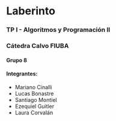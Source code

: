 # Laberinto

### TP I - Algoritmos y Programación II
### Cátedra Calvo FIUBA

#### Grupo 8
#### Integrantes:

* Mariano Cinalli
* Lucas Bonastre
* Santiago Montiel
* Ezequiel Guitler
* Laura Corvalán
